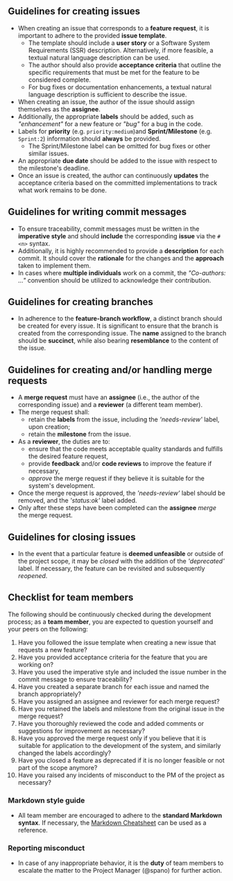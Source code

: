 ## Guidelines for creating issues

- When creating an issue that corresponds to a **feature request**, it is important to adhere to the provided **issue template**.
  - The template should include a **user story** or a Software System Requirements (SSR) description. Alternatively, if more feasible, a textual natural language description can be used.
  - The author should also provide **acceptance criteria** that outline the specific requirements that must be met for the feature to be considered complete.
  - For bug fixes or documentation enhancements, a textual natural language description is sufficient to describe the issue.
- When creating an issue, the author of the issue should assign themselves as the **assignee**.
- Additionally, the appropriate **labels** should be added, such as *"enhancement"* for a new feature or *"bug"* for a bug in the code.
- Labels for **priority** (e.g. `priority:medium`)and **Sprint/Milestone** (e.g. `Sprint:2`) information should **always** be provided. 
  - The Sprint/Milestone label can be omitted for bug fixes or other similar issues.
- An appropriate **due date** should be added to the issue with respect to the milestone's deadline.
- Once an issue is created, the author can continuously **updates** the acceptance criteria based on the committed implementations to track what work remains to be done.

## Guidelines for writing commit messages

- To ensure traceability, commit messages must be written in the **imperative style** and should **include** the corresponding **issue** via the `#<n>` syntax.
- Additionally, it is highly recommended to provide a **description** for each commit. It should cover the **rationale** for the changes and the **approach** taken to implement them.
- In cases where **multiple individuals** work on a commit, the *"Co-authors: ..."* convention should be utilized to acknowledge their contribution.

## Guidelines for creating branches

- In adherence to the **feature-branch workflow**, a distinct branch should be created for every issue. It is significant to ensure that the branch is created from the corresponding issue. The **name** assigned to the branch should be **succinct**, while also bearing **resemblance** to the content of the issue.

## Guidelines for creating and/or handling merge requests

- A **merge request** must have an **assignee** (i.e., the author of the corresponding issue) and a **reviewer** (a different team member).
- The merge request shall:
  - retain the **labels** from the issue, including the *'needs-review'* label, upon creation;
  - retain the **milestone** from the issue.
- As a **reviewer**, the duties are to:
  - ensure that the code meets acceptable quality standards and fulfills the desired feature request,
  - provide **feedback** and/or **code reviews** to improve the feature if necessary,
  - *approve* the merge request if they believe it is suitable for the system's development.
- Once the merge request is approved, the *'needs-review'* label should be removed, and the *'status:ok'* label added.
- Only after these steps have been completed can the **assignee** *merge* the merge request.
  
## Guidelines for closing issues

- In the event that a particular feature is **deemed unfeasible** or outside of the project scope, it may be *closed* with the addition of the *'deprecated'* label. If necessary, the feature can be revisited and subsequently *reopened*.

## Checklist for team members

The following should be continuously checked during the development process; as a **team member**, you are expected to question yourself and your peers on the following:

1. Have you followed the issue template when creating a new issue that requests a new feature?
2. Have you provided acceptance criteria for the feature that you are working on?
3. Have you used the imperative style and included the issue number in the commit message to ensure traceability?
4. Have you created a separate branch for each issue and named the branch appropriately?
5. Have you assigned an assignee and reviewer for each merge request?
6. Have you retained the labels and milestone from the original issue in the merge request?
7. Have you thoroughly reviewed the code and added comments or suggestions for improvement as necessary?
8. Have you approved the merge request only if you believe that it is suitable for application to the development of the system, and similarly changed the labels accordingly?
9. Have you closed a feature as deprecated if it is no longer feasible or not part of the scope anymore?
10. Have you raised any incidents of misconduct to the PM of the project as necessary?

### Markdown style guide

- All team member are encouraged to adhere to the **standard Markdown syntax**. If necessary, the [Markdown Cheatsheet](https://docs.gitlab.com/ee/user/markdown.html) can be used as a reference.

### Reporting misconduct

- In case of any inappropriate behavior, it is the **duty** of team members to escalate the matter to the Project Manager (@spano) for further action.
